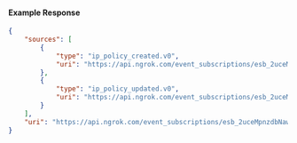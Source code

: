 <!-- Code generated for API Clients. DO NOT EDIT. -->

#### Example Response

```json
{
	"sources": [
		{
			"type": "ip_policy_created.v0",
			"uri": "https://api.ngrok.com/event_subscriptions/esb_2uceMpnzdbNawOuCeqJG3xdxba9/sources/ip_policy_created.v0"
		},
		{
			"type": "ip_policy_updated.v0",
			"uri": "https://api.ngrok.com/event_subscriptions/esb_2uceMpnzdbNawOuCeqJG3xdxba9/sources/ip_policy_updated.v0"
		}
	],
	"uri": "https://api.ngrok.com/event_subscriptions/esb_2uceMpnzdbNawOuCeqJG3xdxba9/sources"
}
```
